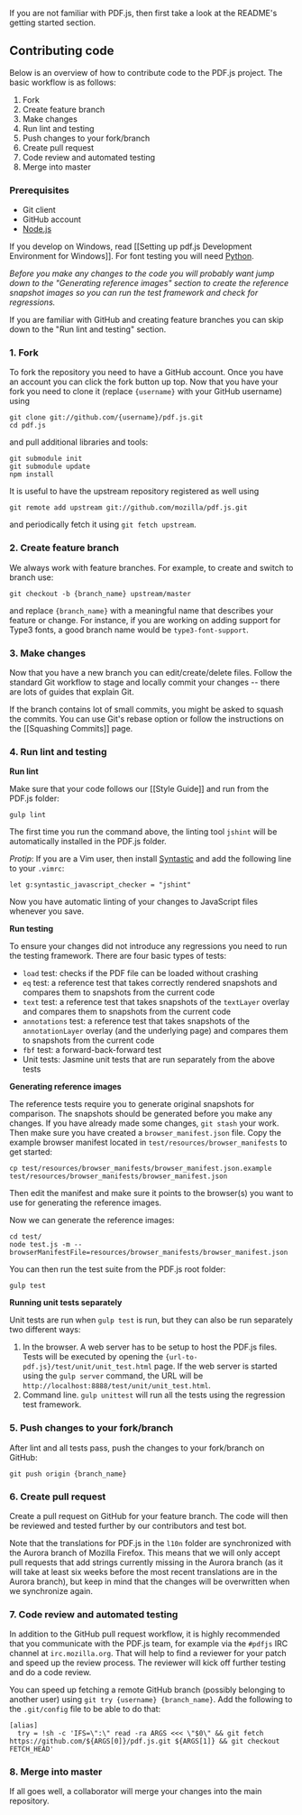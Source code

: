 If you are not familiar with PDF.js, then first take a look at the README's getting started section.

## Contributing code
Below is an overview of how to contribute code to the PDF.js project. The basic workflow is as follows:

1. Fork
1. Create feature branch
1. Make changes
1. Run lint and testing
1. Push changes to your fork/branch
1. Create pull request
1. Code review and automated testing
1. Merge into master

### Prerequisites
* Git client
* GitHub account
* [Node.js](http://nodejs.org/)

If you develop on Windows, read [[Setting up pdf.js Development Environment for Windows]]. For font testing you will need [Python](http://www.python.org/download).

_Before you make any changes to the code you will probably want jump down to the "Generating reference images" section to create the reference snapshot images so you can run the test framework and check for regressions._
 
If you are familiar with GitHub and creating feature branches you can skip down to the "Run lint and testing" section.

### 1. Fork
To fork the repository you need to have a GitHub account. Once you have an account you can click the fork button up top. Now that you have your fork you need to clone it (replace `{username}` with your GitHub username) using
```
git clone git://github.com/{username}/pdf.js.git
cd pdf.js
```

and pull additional libraries and tools:
```
git submodule init
git submodule update
npm install
```

It is useful to have the upstream repository registered as well using
```
git remote add upstream git://github.com/mozilla/pdf.js.git
```
and periodically fetch it using `git fetch upstream`.

### 2. Create feature branch
We always work with feature branches. For example, to create and switch to branch use:
```
git checkout -b {branch_name} upstream/master
```
and replace `{branch_name}` with a meaningful name that describes your feature or change. For instance,
if you are working on adding support for Type3 fonts, a good branch name would be `type3-font-support`.

### 3. Make changes
Now that you have a new branch you can edit/create/delete files. Follow the standard Git workflow to stage and locally commit your changes -- there are lots of guides that explain Git.

If the branch contains lot of small commits, you might be asked to squash the commits. You can use Git's rebase option or follow the instructions on the [[Squashing Commits]] page.

### 4. Run lint and testing
**Run lint**

Make sure that your code follows our [[Style Guide]] and run from the PDF.js folder:

```
gulp lint
```
The first time you run the command above, the linting tool `jshint` will be automatically installed in the PDF.js folder.

_Protip_: If you are a Vim user, then install [Syntastic](http://www.vim.org/scripts/script.php?script_id=2736) and add the following line to your `.vimrc`:

```
let g:syntastic_javascript_checker = "jshint"
```

Now you have automatic linting of your changes to JavaScript files whenever you save.

**Run testing**

To ensure your changes did not introduce any regressions you need to run the testing framework. There are four basic types of tests:

* `load` test: checks if the PDF file can be loaded without crashing
* `eq` test: a reference test that takes correctly rendered snapshots and compares them to snapshots from the current code
* `text` test: a reference test that takes snapshots of the `textLayer` overlay and compares them to snapshots from the current code
* `annotations` test: a reference test that takes snapshots of the `annotationLayer` overlay (and the underlying page) and compares them to snapshots from the current code
* `fbf` test: a forward-back-forward test
* Unit tests: Jasmine unit tests that are run separately from the above tests

**Generating reference images**

The reference tests require you to generate original snapshots for comparison. The snapshots should be generated before you make any changes. If you have already made some changes, `git stash` your work. Then make sure you have created a `browser_manifest.json` file. Copy the example browser manifest located in `test/resources/browser_manifests` to get started:

```
cp test/resources/browser_manifests/browser_manifest.json.example test/resources/browser_manifests/browser_manifest.json
```
Then edit the manifest and make sure it points to the browser(s) you want to use for generating the reference images.

Now we can generate the reference images:

```
cd test/
node test.js -m --browserManifestFile=resources/browser_manifests/browser_manifest.json
```
You can then run the test suite from the PDF.js root folder:

```
gulp test
```

**Running unit tests separately**

Unit tests are run when `gulp test` is run, but they can also be run separately two different ways:

1. In the browser. A web server has to be setup to host the PDF.js files. Tests will be executed by opening the `{url-to-pdf.js}/test/unit/unit_test.html` page. If the web server is started using the `gulp server` command, the URL will be `http://localhost:8888/test/unit/unit_test.html`.
2. Command line. `gulp unittest` will run all the tests using the regression test framework.

### 5. Push changes to your fork/branch
After lint and all tests pass, push the changes to your fork/branch on GitHub:
```
git push origin {branch_name}
```

### 6. Create pull request
Create a pull request on GitHub for your feature branch. The code will then be reviewed and tested further by our contributors and test bot.

Note that the translations for PDF.js in the `l10n` folder are synchronized with the Aurora branch of Mozilla Firefox. This means that we will only accept pull requests that add strings currently missing in the Aurora branch (as it will take at least six weeks before the most recent translations are in the Aurora branch), but keep in mind that the changes will be overwritten when we synchronize again.

### 7. Code review and automated testing
In addition to the GitHub pull request workflow, it is highly recommended that you communicate with the PDF.js team, for example via the `#pdfjs` IRC channel at `irc.mozilla.org`. That will help to find a reviewer for your patch and speed up the review process. The reviewer will kick off further testing and do a code review.

You can speed up fetching a remote GitHub branch (possibly belonging to another user) using `git try {username} {branch_name}`. Add the following to the `.git/config` file to be able to do that:
```
[alias]
  try = !sh -c 'IFS=\":\" read -ra ARGS <<< \"$0\" && git fetch https://github.com/${ARGS[0]}/pdf.js.git ${ARGS[1]} && git checkout FETCH_HEAD'
```

### 8. Merge into master
If all goes well, a collaborator will merge your changes into the main repository.